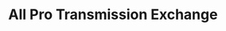 ---
title: "All Pro Transmission Exchange"
url: /smyrna/all-pro-transmission-exchange/
shop: Autowerkstatt
---